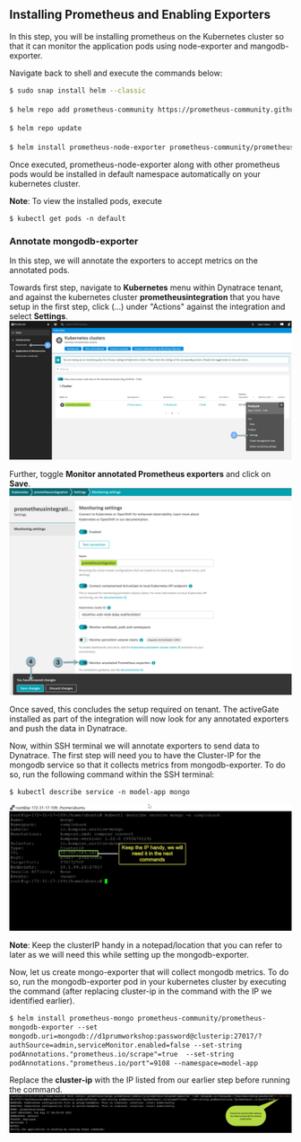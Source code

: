 ## Installing Prometheus and Enabling Exporters
In this step, you will be installing prometheus on the Kubernetes cluster so that it can monitor the application pods using node-exporter and mangodb-exporter.

Navigate back to shell and execute the commands below:
```bash
$ sudo snap install helm --classic

$ helm repo add prometheus-community https://prometheus-community.github.io/helm-charts

$ helm repo update

$ helm install prometheus-node-exporter prometheus-community/prometheus-node-exporter
```

Once executed, prometheus-node-exporter along with other prometheus pods would be installed in default namespace automatically on your kubernetes cluster.

**Note**: To view the installed pods, execute
```
$ kubectl get pods -n default
```

### Annotate mongodb-exporter
In this step, we will annotate the exporters to accept metrics on the annotated pods.

Towards first step, navigate to **Kubernetes** menu within Dynatrace tenant, and against the kubernetes cluster **prometheusintegration** that you have setup in the first step, click (...) under "Actions" against the integration and select **Settings**.
![step-1](../../../assets/images/step_1_prometheus_annotation.png)

Further, toggle **Monitor annotated Prometheus exporters** and click on **Save**.
![step-2](../../../assets/images/step_2_prometheus_annotation.png)

Once saved, this concludes the setup required on tenant. The activeGate installed as part of the integration will now look for any annotated exporters and push the data in Dynatrace.

Now, within SSH terminal we will annotate exporters to send data to Dynatrace. The first step will need you to have the Cluster-IP for the mongodb service so that it collects metrics from mongodb-exporter. To do so, run the following command within the SSH terminal:
```
$ kubectl describe service -n model-app mongo
```
![image](../../../assets/images/clusterIP-mongodb.png)

**Note**: Keep the clusterIP handy in a notepad/location that you can refer to later as we will need this while setting up the mongodb-exporter.

Now, let us create mongo-exporter that will collect mongodb metrics. To do so, run the mongodb-exporter pod in your kubernetes cluster by executing the command (after replacing cluster-ip in the command with the IP we identified earlier).
```
$ helm install prometheus-mongo prometheus-community/prometheus-mongodb-exporter --set mongodb.uri=mongodb://d1prumworkshop:password@clusterip:27017/?authSource=admin,serviceMonitor.enabled=false --set-string podAnnotations."prometheus.io/scrape"=true  --set-string podAnnotations."prometheus.io/port"=9108 --namespace=model-app
```

Replace the **cluster-ip** with the IP listed from our earlier step before running the command.
![image](../../../assets/images/mongodb-exporter.png)

<!-- ------------------------ -->
